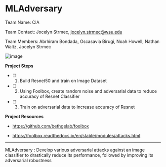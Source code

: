 # MLAdversary

Team Name: CIA

Team Contact: Jocelyn Strmec, jocelyn.strmec@wsu.edu

Team Members: Abrhiram Bondada, Oscasavia Birugi, Noah Howell, Nathan Waltz, Jocelyn Strmec

![image](https://user-images.githubusercontent.com/70173190/187054591-56b43cfc-ee6c-44de-922b-3a6eadb9b1ab.png)

**Project Steps**

- [ ] 1. Build Resnet50 and train on Image Dataset 

- [ ] 2. Using Foolbox, create random noise and adversarial data to reduce accuracy of Resnet Classifier

- [ ] 3. Train on adversarial data to increase accuracy of Resnet


**Project Resources**
- https://github.com/bethgelab/foolbox

- https://foolbox.readthedocs.io/en/stable/modules/attacks.html 

-----------------------------------------------------------

MLAdversary : Develop various adversarial attacks against an image classifier to drastically reduce its performance, followed by improving its adversarial robustness

